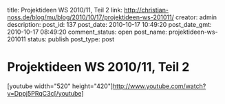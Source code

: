 title: Projektideen WS 2010/11, Teil 2
link: http://christian-noss.de/blog/mu/blog/2010/10/17/projektideen-ws-201011/
creator: admin
description: 
post_id: 137
post_date: 2010-10-17 10:49:20
post_date_gmt: 2010-10-17 08:49:20
comment_status: open
post_name: projektideen-ws-201011
status: publish
post_type: post

# Projektideen WS 2010/11, Teil 2

[youtube width="520" height="420"]http://www.youtube.com/watch?v=Dppj5PRqC3c[/youtube]